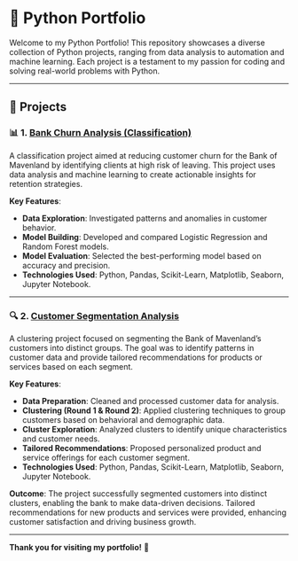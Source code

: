 # 🐍 Python Portfolio

Welcome to my Python Portfolio! This repository showcases a diverse collection of Python projects, ranging from data analysis to automation and machine learning. Each project is a testament to my passion for coding and solving real-world problems with Python.

---

## 🚀 **Projects**

### 📊 1. [Bank Churn Analysis (Classification)](https://github.com/nongma123/Bank-Customer-Classification)

A classification project aimed at reducing customer churn for the Bank of Mavenland by identifying clients at high risk of leaving. This project uses data analysis and machine learning to create actionable insights for retention strategies.

**Key Features**:
- **Data Exploration**: Investigated patterns and anomalies in customer behavior.
- **Model Building**: Developed and compared Logistic Regression and Random Forest models.
- **Model Evaluation**: Selected the best-performing model based on accuracy and precision.
- **Technologies Used**: Python, Pandas, Scikit-Learn, Matplotlib, Seaborn, Jupyter Notebook.

---
### 🔍 2. [Customer Segmentation Analysis](https://github.com/nongma123/Bank-Customer-Segmentation)

A clustering project focused on segmenting the Bank of Mavenland’s customers into distinct groups. The goal was to identify patterns in customer data and provide tailored recommendations for products or services based on each segment.

**Key Features**:
- **Data Preparation**: Cleaned and processed customer data for analysis.
- **Clustering (Round 1 & Round 2)**: Applied clustering techniques to group customers based on behavioral and demographic data.
- **Cluster Exploration**: Analyzed clusters to identify unique characteristics and customer needs.
- **Tailored Recommendations**: Proposed personalized product and service offerings for each customer segment.
- **Technologies Used**: Python, Pandas, Scikit-Learn, Matplotlib, Seaborn, Jupyter Notebook.

**Outcome**:
The project successfully segmented customers into distinct clusters, enabling the bank to make data-driven decisions. Tailored recommendations for new products and services were provided, enhancing customer satisfaction and driving business growth.

---

**Thank you for visiting my portfolio!** 🚀
